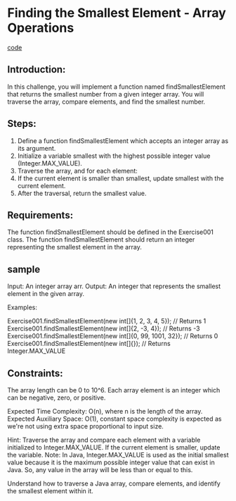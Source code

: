 # Finding the Smallest Element - Array Operations

[code](Exercise001.java)

## Introduction:

In this challenge, you will implement a function named findSmallestElement that returns the smallest number from a given integer array. You will traverse the array, compare elements, and find the smallest number.

## Steps:

1. Define a function findSmallestElement which accepts an integer array as its argument.
2. Initialize a variable smallest with the highest possible integer value (Integer.MAX_VALUE).
3. Traverse the array, and for each element:
4. If the current element is smaller than smallest, update smallest with the current element.
5. After the traversal, return the smallest value.

## Requirements:

The function findSmallestElement should be defined in the Exercise001 class.
The function findSmallestElement should return an integer representing the smallest element in the array.

## sample

Input: An integer array arr.
Output: An integer that represents the smallest element in the given array.

Examples:

Exercise001.findSmallestElement(new int[]{1, 2, 3, 4, 5}); // Returns 1
Exercise001.findSmallestElement(new int[]{2, -3, 4}); // Returns -3
Exercise001.findSmallestElement(new int[]{0, 99, 1001, 32}); // Returns 0
Exercise001.findSmallestElement(new int[]{}); // Returns Integer.MAX_VALUE

## Constraints:

The array length can be 0 to 10^6.
Each array element is an integer which can be negative, zero, or positive.

Expected Time Complexity: O(n), where n is the length of the array.
Expected Auxiliary Space: O(1), constant space complexity is expected as we're not using extra space proportional to input size.

Hint: Traverse the array and compare each element with a variable initialized to Integer.MAX_VALUE. If the current element is smaller, update the variable.
Note: In Java, Integer.MAX_VALUE is used as the initial smallest value because it is the maximum possible integer value that can exist in Java. So, any value in the array will be less than or equal to this.

Understand how to traverse a Java array, compare elements, and identify the smallest element within it.
